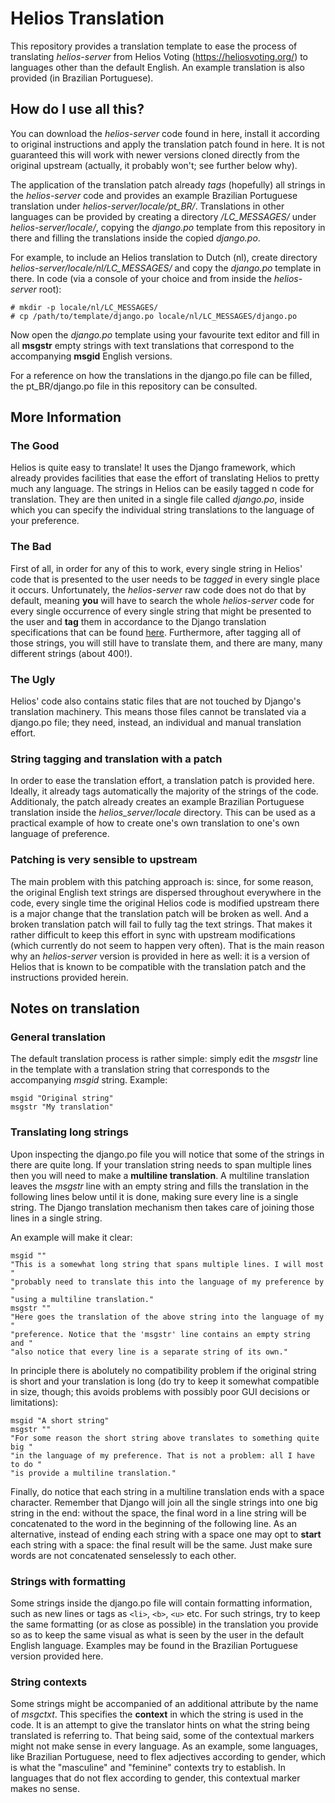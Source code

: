 # Helios Translation

This repository provides a translation template to ease the process of
translating _helios-server_ from Helios Voting (https://heliosvoting.org/)
to languages other than the default English. An example translation is also
provided (in Brazilian Portuguese).

## How do I use all this?
   You can download the _helios-server_ code found in here, install it
   according to original instructions and apply the translation patch
   found in here. It is not guaranteed this will work with newer versions
   cloned directly from the original upstream (actually, it probably won't;
   see further below why).

   The application of the translation patch already _tags_ (hopefully) all
   strings in the _helios-server_ code and provides an example Brazilian
   Portuguese translation under _helios-server/locale/pt_BR/_. Translations
   in other languages can be provided by creating a directory
   _<lang>/LC_MESSAGES/_ under _helios-server/locale/_, copying the _django.po_
   template from this repository in there and filling the translations inside
   the copied _django.po_.

   For example, to include an Helios translation to Dutch (nl), create
   directory _helios-server/locale/nl/LC_MESSAGES/_ and copy the _django.po_
   template in there. In code (via a console of your choice and from inside
   the _helios-server_ root):

   ```console
   # mkdir -p locale/nl/LC_MESSAGES/
   # cp /path/to/template/django.po locale/nl/LC_MESSAGES/django.po
   ```

   Now open the _django.po_ template using your favourite text editor and
   fill in all **msgstr** empty strings with text translations that
   correspond to the accompanying **msgid** English versions.

   For a reference on how the translations in the django.po file can be filled,
   the pt_BR/django.po file in this repository can be consulted.


## More Information

### The Good
   Helios is quite easy to translate! It uses the Django framework, which
   already provides facilities that ease the effort of translating Helios
   to pretty much any language. The strings in Helios can be easily tagged
   n code for translation. They are then united in a single file called
   _django.po_, inside which you can specify the individual string
   translations to the language of your preference.

### The Bad
   First of all, in order for any of this to work, every single string in
   Helios' code that is presented to the user needs to be _tagged_ in every
   single place it occurs. Unfortunately, the _helios-server_ raw code does
   not do that by default, meaning **you** will have to search the whole
   _helios-server_ code for every single occurrence of every single string
   that might be presented to the user and **tag** them in accordance to the
   Django translation specifications that can be found
   [here](https://docs.djangoproject.com/en/3.0/topics/i18n/translation/).
   Furthermore, after tagging all of those strings, you will still have to
   translate them, and there are many, many different strings (about 400!).

### The Ugly
   Helios' code also contains static files that are not touched by Django's
   translation machinery. This means those files cannot be translated via
   a django.po file; they need, instead, an individual and manual translation
   effort.

### String tagging and translation with a patch
   In order to ease the translation effort, a translation patch is provided
   here. Ideally, it already tags automatically the majority of the strings
   of the code. Additionaly, the patch already creates an example Brazilian
   Portuguese translation inside the _helios_server/locale_ directory. This
   can be used as a practical example of how to create one's own translation
   to one's own language of preference.

### Patching is very sensible to upstream
   The main problem with this patching approach is: since, for some reason,
   the original English text strings are dispersed throughout everywhere in
   the code, every single time the original Helios code is modified upstream
   there is a major change that the translation patch will be broken as well.
   And a broken translation patch will fail to fully tag the text strings.
   That makes it rather difficult to keep this effort in sync with upstream
   modifications (which currently do not seem to happen very often). That is
   the main reason why an _helios-server_ version is provided in here as well:
   it is a version of Helios that is known to be compatible with the
   translation patch and the instructions provided herein.
   

## Notes on translation

### General translation
   The default translation process is rather simple: simply edit the _msgstr_
   line in the template with a translation string that corresponds to the
   accompanying _msgid_ string. Example:

   ```console
   msgid "Original string"
   msgstr "My translation"
   ```

### Translating long strings
   Upon inspecting the django.po file you will notice that some of the strings
   in there are quite long. If your translation string needs to span multiple
   lines then you will need to make a **multiline translation**. A multiline
   translation leaves the _msgstr_ line with an empty string and fills the
   translation in the following lines below until it is done, making sure
   every line is a single string. The Django translation mechanism then takes
   care of joining those lines in a single string.

   An example will make it clear:

   ```console
   msgid ""
   "This is a somewhat long string that spans multiple lines. I will most "
   "probably need to translate this into the language of my preference by "
   "using a multiline translation."
   msgstr ""
   "Here goes the translation of the above string into the language of my "
   "preference. Notice that the 'msgstr' line contains an empty string and "
   "also notice that every line is a separate string of its own."
   ```

   In principle there is abolutely no compatibility problem if the original
   string is short and your translation is long (do try to keep it somewhat
   compatible in size, though; this avoids problems with possibly poor GUI
   decisions or limitations):

   ```console
   msgid "A short string"
   msgstr ""
   "For some reason the short string above translates to something quite big "
   "in the language of my preference. That is not a problem: all I have to do "
   "is provide a multiline translation."
   ```

   Finally, do notice that each string in a multiline translation ends with a
   space character. Remember that Django will join all the single strings into
   one big string in the end: without the space, the final word in a line string
   will be concatenated to the word in the beginning of the following line. As
   an alternative, instead of ending each string with a space one may opt to
   **start** each string with a space: the final result will be the same. Just
   make sure words are not concatenated senselessly to each other.
   

### Strings with formatting
   Some strings inside the django.po file will contain formatting information,
   such as new lines or tags as `<li>`, `<b>`, `<u>` etc. For such strings,
   try to keep the same formatting (or as close as possible) in the translation
   you provide so as to keep the same visual as what is seen by the user in the
   default English language. Examples may be found in the Brazilian Portuguese
   version provided here.


### String contexts
   Some strings might be accompanied of an additional attribute by the name
   of _msgctxt_. This specifies the **context** in which the string is used
   in the code. It is an attempt to give the translator hints on what the
   string being translated is referring to. That being said, some of the
   contextual markers might not make sense in every language. As an example,
   some languages, like Brazilian Portuguese, need to flex adjectives
   according to gender, which is what the "masculine" and "feminine" contexts
   try to establish. In languages that do not flex according to gender, this
   contextual marker makes no sense.